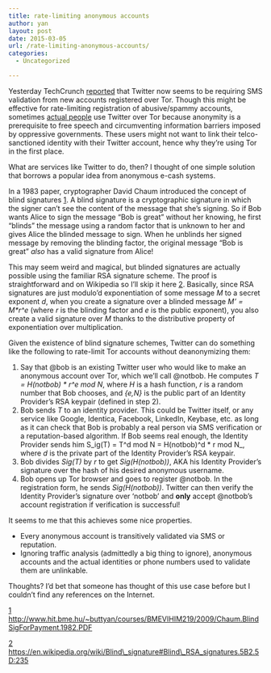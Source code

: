 ```yaml
---
title: rate-limiting anonymous accounts
author: yan
layout: post
date: 2015-03-05
url: /rate-limiting-anonymous-accounts/
categories:
  - Uncategorized

---
```

Yesterday TechCrunch [reported][1] that Twitter now seems to be requiring SMS validation from new accounts registered over Tor. Though this might be effective for rate-limiting registration of abusive/spammy accounts, sometimes [actual people][2] use Twitter over Tor because anonymity is a prerequisite to free speech and circumventing information barriers imposed by oppressive governments. These users might not want to link their telco-sanctioned identity with their Twitter account, hence why they&#8217;re using Tor in the first place.

What are services like Twitter to do, then? I thought of one simple solution that borrows a popular idea from anonymous e-cash systems.

In a 1983 paper, cryptographer David Chaum introduced the concept of blind signatures [1]. A blind signature is a cryptographic signature in which the signer can&#8217;t see the content of the message that she&#8217;s signing. So if Bob wants Alice to sign the message &#8220;Bob is great&#8221; without her knowing, he first &#8220;blinds&#8221; the message using a random factor that is unknown to her and gives Alice the blinded message to sign. When he unblinds her signed message by removing the blinding factor, the original message &#8220;Bob is great&#8221; _also_ has a valid signature from Alice!

This may seem weird and magical, but blinded signatures are actually possible using the familiar RSA signature scheme. The proof is straightforward and on Wikipedia so I&#8217;ll skip it here [2]. Basically, since RSA signatures are just modulo&#8217;d exponentiation of some message _M_ to a secret exponent _d_, when you create a signature over a blinded message _M&#8217; = M*r^e_ (where _r_ is the blinding factor and _e_ is the public exponent), you also create a valid signature over _M_ thanks to the distributive property of exponentiation over multiplication.

Given the existence of blind signature schemes, Twitter can do something like the following to rate-limit Tor accounts without deanonymizing them:

  1. Say that @bob is an existing Twitter user who would like to make an anonymous account over Tor, which we&#8217;ll call @notbob. He computes _T = H(notbob) * r^e mod N_, where _H_ is a hash function, _r_ is a random number that Bob chooses, and _{e,N}_ is the public part of an Identity Provider&#8217;s RSA keypair (defined in step 2).
  2. Bob sends _T_ to an identity provider. This could be Twitter itself, or any service like Google, Identica, Facebook, LinkedIn, Keybase, etc. as long as it can check that Bob is probably a real person via SMS verification or a reputation-based algorithm. If Bob seems real enough, the Identity Provider sends him S_ig(T) = T^d mod N = H(notbob)^d * r mod N_, where _d_ is the private part of the Identity Provider&#8217;s RSA keypair.
  3. Bob divides _Sig(T)_ by _r_ to get _Sig(H(notbob))_, AKA his Identity Provider&#8217;s signature over the hash of his desired anonymous username.
  4. Bob opens up Tor browser and goes to register @notbob. In the registration form, he sends _Sig(H(notbob))_. Twitter can then verify the Identity Provider&#8217;s signature over &#8216;notbob&#8217; and **only** accept @notbob&#8217;s account registration if verification is successful!

It seems to me that this achieves some nice properties.

  * Every anonymous account is transitively validated via SMS or reputation.
  * Ignoring traffic analysis (admittedly a big thing to ignore), anonymous accounts and the actual identities or phone numbers used to validate them are unlinkable.

Thoughts? I&#8217;d bet that someone has thought of this use case before but I couldn&#8217;t find any references on the Internet.

[1] http://www.hit.bme.hu/~buttyan/courses/BMEVIHIM219/2009/Chaum.BlindSigForPayment.1982.PDF

[2] https://en.wikipedia.org/wiki/Blind\_signature#Blind\_RSA_signatures.5B2.5D:235

 [1]: http://techcrunch.com/2015/03/02/twitter-tor-phone-verification/
 [2]: http://www.washingtonpost.com/blogs/the-switch/wp/2014/03/24/tor-usage-in-turkey-surges-during-twitter-ban/